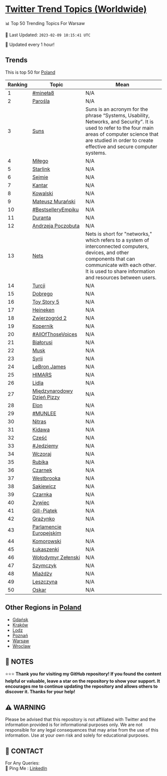 [Twitter Trend Topics (Worldwide)](https://github.com/ErcinDedeoglu/Twitter-Trend-Topics)
==========


📊 Top 50 Trending Topics For Warsaw

📆 Last Updated: `2023-02-09 10:15:41 UTC`

🔧 Updated every 1 hour!


## Trends

This is top 50 for [Poland](</Poland>)

| Ranking | Topic | Mean |
| ------- | ------------ | ------------ |
| 1 | [#mineła8](http://twitter.com/search?q=%23mine%c5%82a8) | N/A |
| 2 | [Parośla](http://twitter.com/search?q=Paro%c5%9bla) | N/A |
| 3 | [Suns](http://twitter.com/search?q=Suns) | Suns is an acronym for the phrase “Systems, Usability, Networks, and Security”. It is used to refer to the four main areas of computer science that are studied in order to create effective and secure computer systems. |
| 4 | [Miłego](http://twitter.com/search?q=Mi%c5%82ego) | N/A |
| 5 | [Starlink](http://twitter.com/search?q=Starlink) | N/A |
| 6 | [Sejmie](http://twitter.com/search?q=Sejmie) | N/A |
| 7 | [Kantar](http://twitter.com/search?q=Kantar) | N/A |
| 8 | [Kowalski](http://twitter.com/search?q=Kowalski) | N/A |
| 9 | [Mateusz Murański](http://twitter.com/search?q=Mateusz+Mura%c5%84ski) | N/A |
| 10 | [#BestselleryEmpiku](http://twitter.com/search?q=%23BestselleryEmpiku) | N/A |
| 11 | [Duranta](http://twitter.com/search?q=Duranta) | N/A |
| 12 | [Andrzeja Poczobuta](http://twitter.com/search?q=Andrzeja+Poczobuta) | N/A |
| 13 | [Nets](http://twitter.com/search?q=Nets) | Nets is short for "networks," which refers to a system of interconnected computers, devices, and other components that can communicate with each other. It is used to share information and resources between users. |
| 14 | [Turcji](http://twitter.com/search?q=Turcji) | N/A |
| 15 | [Dobrego](http://twitter.com/search?q=Dobrego) | N/A |
| 16 | [Toy Story 5](http://twitter.com/search?q=Toy+Story+5) | N/A |
| 17 | [Heineken](http://twitter.com/search?q=Heineken) | N/A |
| 18 | [Zwierzogród 2](http://twitter.com/search?q=Zwierzogr%c3%b3d+2) | N/A |
| 19 | [Kopernik](http://twitter.com/search?q=Kopernik) | N/A |
| 20 | [#AllOfThoseVoices](http://twitter.com/search?q=%23AllOfThoseVoices) | N/A |
| 21 | [Białorusi](http://twitter.com/search?q=Bia%c5%82orusi) | N/A |
| 22 | [Musk](http://twitter.com/search?q=Musk) | N/A |
| 23 | [Syrii](http://twitter.com/search?q=Syrii) | N/A |
| 24 | [LeBron James](http://twitter.com/search?q=LeBron+James) | N/A |
| 25 | [HIMARS](http://twitter.com/search?q=HIMARS) | N/A |
| 26 | [Lidla](http://twitter.com/search?q=Lidla) | N/A |
| 27 | [Międzynarodowy Dzień Pizzy](http://twitter.com/search?q=Mi%c4%99dzynarodowy+Dzie%c5%84+Pizzy) | N/A |
| 28 | [Elon](http://twitter.com/search?q=Elon) | N/A |
| 29 | [#MUNLEE](http://twitter.com/search?q=%23MUNLEE) | N/A |
| 30 | [Nitras](http://twitter.com/search?q=Nitras) | N/A |
| 31 | [Kidawa](http://twitter.com/search?q=Kidawa) | N/A |
| 32 | [Cześć](http://twitter.com/search?q=Cze%c5%9b%c4%87) | N/A |
| 33 | [#Jedziemy](http://twitter.com/search?q=%23Jedziemy) | N/A |
| 34 | [Wczoraj](http://twitter.com/search?q=Wczoraj) | N/A |
| 35 | [Rubika](http://twitter.com/search?q=Rubika) | N/A |
| 36 | [Czarnek](http://twitter.com/search?q=Czarnek) | N/A |
| 37 | [Westbrooka](http://twitter.com/search?q=Westbrooka) | N/A |
| 38 | [Sakiewicz](http://twitter.com/search?q=Sakiewicz) | N/A |
| 39 | [Czarnka](http://twitter.com/search?q=Czarnka) | N/A |
| 40 | [Żywiec](http://twitter.com/search?q=%c5%bbywiec) | N/A |
| 41 | [Gill-Piątek](http://twitter.com/search?q=Gill-Pi%c4%85tek) | N/A |
| 42 | [Grażynko](http://twitter.com/search?q=Gra%c5%bcynko) | N/A |
| 43 | [Parlamencie Europejskim](http://twitter.com/search?q=Parlamencie+Europejskim) | N/A |
| 44 | [Komorowski](http://twitter.com/search?q=Komorowski) | N/A |
| 45 | [Łukaszenki](http://twitter.com/search?q=%c5%81ukaszenki) | N/A |
| 46 | [Wołodymyr Zełenski](http://twitter.com/search?q=Wo%c5%82odymyr+Ze%c5%82enski) | N/A |
| 47 | [Szymczyk](http://twitter.com/search?q=Szymczyk) | N/A |
| 48 | [Miażdży](http://twitter.com/search?q=Mia%c5%bcd%c5%bcy) | N/A |
| 49 | [Leszczyna](http://twitter.com/search?q=Leszczyna) | N/A |
| 50 | [Oskar](http://twitter.com/search?q=Oskar) | N/A |



## Other Regions in [Poland](</Poland>)

* [Gdańsk](</Poland/Gdańsk.md>)
* [Kraków](</Poland/Kraków.md>)
* [Lodz](</Poland/Lodz.md>)
* [Poznań](</Poland/Poznań.md>)
* [Warsaw](</Poland/Warsaw.md>)
* [Wroclaw](</Poland/Wroclaw.md>)



## 📝 NOTES

⭐⭐⭐ **Thank you for visiting my GitHub repository! If you found the content helpful or valuable, leave a star on the repository to show your support. It encourages me to continue updating the repository and allows others to discover it. Thanks for your help!**


## ⚠️ WARNING

Please be advised that this repository is not affiliated with Twitter and the information provided is for informational purposes only. We are not responsible for any legal consequences that may arise from the use of this information. Use at your own risk and solely for educational purposes.


## 📨 CONTACT

 For Any Queries:  
            🏓 Ping Me : [LinkedIn](https://www.linkedin.com/in/ercindedeoglu/)
